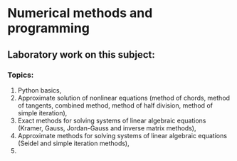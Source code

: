 # Numerical methods and programming

## Laboratory work on this subject:

### Topics:
1. Python basics,
2. Approximate solution of nonlinear equations (method of chords, method of tangents, combined method, method of half division, method of simple iteration),
3. Exact methods for solving systems of linear algebraic equations (Kramer, Gauss, Jordan-Gauss and inverse matrix methods),
4. Approximate methods for solving systems of linear algebraic equations (Seidel and simple iteration methods),
5. 
